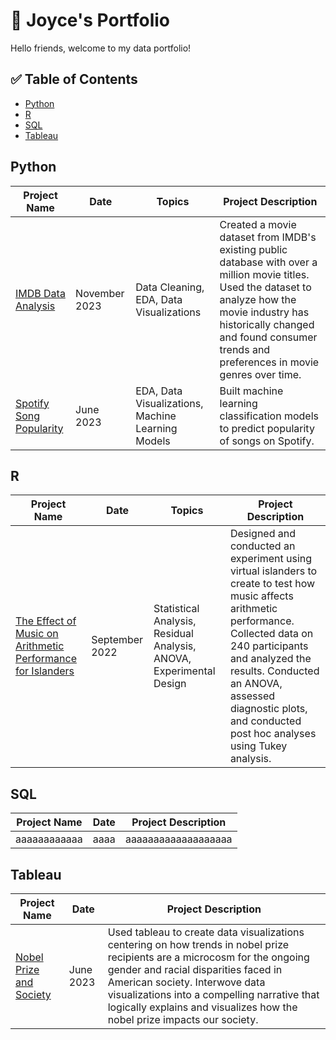 # 📖 Joyce's Portfolio

Hello friends, welcome to my data portfolio! 

## ✅ Table of Contents
- [Python]()
- [R]()
- [SQL]()
- [Tableau]()

## Python

|Project Name|Date|Topics|Project Description|
|------------|----|-------------------|------|
|[IMDB Data Analysis](https://github.com/joycemok/python/blob/main/IMDB%20Data%20Analysis.ipynb)|November 2023|Data Cleaning, EDA, Data Visualizations|Created a movie dataset from IMDB's existing public database with over a million movie titles. Used the dataset to analyze how the movie industry has historically changed and found consumer trends and preferences in movie genres over time.|
|[Spotify Song Popularity](https://github.com/joycemok/Spotify-Song-Popularity)|June 2023|EDA, Data Visualizations, Machine Learning Models| Built machine learning classification models to predict popularity of songs on Spotify. 

## R

|Project Name|Date|Topics|Project Description|
|------------|----|------|-------------------|
|[The Effect of Music on Arithmetic Performance for Islanders](https://github.com/joycemok/Island-Project)|September 2022|Statistical Analysis, Residual Analysis, ANOVA, Experimental Design|Designed and conducted an experiment using virtual islanders to create to test how music affects arithmetic performance. Collected data on 240 participants and analyzed the results. Conducted an ANOVA, assessed diagnostic plots, and conducted post hoc analyses using Tukey analysis.|

## SQL

|Project Name|Date|Project Description|
|------------|----|-------------------|
|aaaaaaaaaaaa|aaaa|aaaaaaaaaaaaaaaaaaa|

## Tableau

|Project Name|Date|Project Description|
|------------|----|-------------------|
|[Nobel Prize and Society](https://nobel.humspace.ucla.edu/)|June 2023|Used tableau to create data visualizations centering on how trends in nobel prize recipients are a microcosm for the ongoing gender and racial disparities faced in American society. Interwove data visualizations into a compelling narrative that logically explains and visualizes how the nobel prize impacts our society.|

